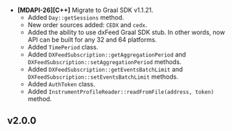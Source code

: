 
* **\[MDAPI-26]\[C++]** Migrate to Graal SDK v1.1.21.
  * Added `Day::getSessions` method.
  * New order sources added: `CEDX` and `cedx`.
  * Added the ability to use dxFeed Graal SDK stub. In other words, now API can be built for any 32 and 64 platforms.
  * Added `TimePeriod` class.
  * Added `DXFeedSubscription::getAggregationPeriod` and `DXFeedSubscription::setAggregationPeriod` methods.
  * Added `DXFeedSubscription::getEventsBatchLimit` and `DXFeedSubscription::setEventsBatchLimit` methods.
  * Added `AuthToken` class.
  * Added `InstrumentProfileReader::readFromFile(address, token)` method.

## v2.0.0